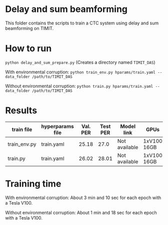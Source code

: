# Delay and sum beamforming

This folder contains the scripts to train a CTC system using delay and sum beamforming on TIMIT.

# How to run

``python delay_and_sum_prepare.py`` (Creates a directory named ``TIMIT_DAS``)

With environmental corruption: ``python train_env.py hparams/train.yaml --data_folder /path/to/TIMIT_DAS``

Without environmental corruption: ``python train.py hparams/train.yaml --data_folder /path/to/TIMIT_DAS``

# Results

| train file   | hyperparams file | Val. PER | Test PER | Model link    | GPUs        |
| ------------ | ---------------- | -------- | -------- | ------------- | ----------- |
| train_env.py | train.yaml       | 25.18    | 27.0     | Not available | 1xV100 16GB |
| train.py     | train.yaml       | 26.02    | 28.01    | Not available | 1xV100 16GB |

# Training time

With environmental corruption: About 3 min and 10 sec for each epoch with a Tesla V100.

Without environmental corruption: About 1 min and 18 sec for each epoch with a Tesla V100.